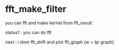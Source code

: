 # fft_make_filter
you can fft and make kernel from fft_result

status1 : you can do fft

next : i dont fft_shift and plot fft_graph (w = lpi graph) 
